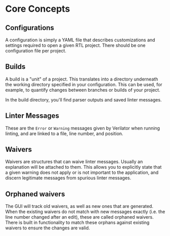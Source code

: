# Core Concepts

## Configurations

A configuration is simply a YAML file that describes customizations and settings
required to open a given RTL project. There should be one configuration file
per project.

## Builds

A build is a "unit" of a project. This translates into a directory underneath the working directory specified in your configuration. This can be used, for
example, to quantify changes between branches or builds of your project.

In the build directory, you'll find parser outputs and saved linter messages.

## Linter Messages

These are the `Error` or `Warning` messages given by Verilator when running
linting, and are linked to a file, line number, and position.

## Waivers

Waivers are structures that can waive linter messages. Usually an explanation
will be attached to them. This allows you to explicitly state that a given
warning does not apply or is not important to the application, and discern
legitimate messages from spurious linter messages.

## Orphaned waivers

The GUI will track old waivers, as well as new ones that are generated. When the
existing waivers do not match with new messages exactly (i.e. the line number
changed after an edit), these are called orphaned waivers. There is built in
functionality to match these orphans against existing waivers to ensure the
changes are valid.
